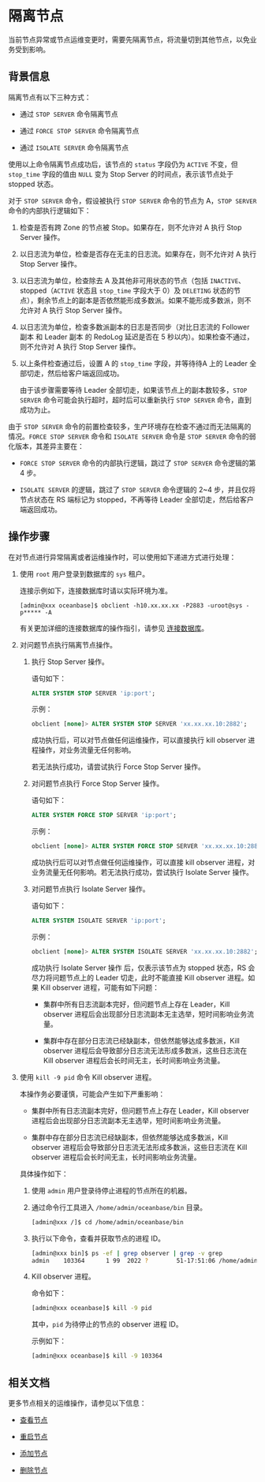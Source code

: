 # 隔离节点

当前节点异常或节点运维变更时，需要先隔离节点，将流量切到其他节点，以免业务受到影响。

## 背景信息

隔离节点有以下三种方式：

* 通过 `STOP SERVER` 命令隔离节点

* 通过 `FORCE STOP SERVER` 命令隔离节点

* 通过 `ISOLATE SERVER` 命令隔离节点

使用以上命令隔离节点成功后，该节点的 `status` 字段仍为 `ACTIVE` 不变，但 `stop_time` 字段的值由 `NULL` 变为 Stop Server 的时间点，表示该节点处于 stopped 状态。

对于 `STOP SERVER` 命令，假设被执行 `STOP SERVER` 命令的节点为 A，`STOP SERVER` 命令的内部执行逻辑如下：

1. 检查是否有跨 Zone 的节点被 Stop。如果存在，则不允许对 A 执行 Stop Server 操作。

2. 以日志流为单位，检查是否存在无主的日志流。如果存在，则不允许对 A 执行 Stop Server 操作。

3. 以日志流为单位，检查除去 A 及其他非可用状态的节点（包括 `INACTIVE`、stopped（`ACTIVE` 状态且 `stop_time` 字段大于 0）及 `DELETING` 状态的节点），剩余节点上的副本是否依然能形成多数派。如果不能形成多数派，则不允许对 A 执行 Stop Server 操作。

4. 以日志流为单位，检查多数派副本的日志是否同步（对比日志流的 Follower 副本 和 Leader 副本 的 RedoLog 延迟是否在 5 秒以内）。如果检查不通过，则不允许对 A 执行 Stop Server 操作。

5. 以上条件检查通过后，设置 A 的 `stop_time` 字段，并等待待A 上的 Leader 全部切走，然后给客户端返回成功。

   由于该步骤需要等待 Leader 全部切走，如果该节点上的副本数较多，`STOP SERVER` 命令可能会执行超时，超时后可以重新执行 `STOP SERVER` 命令，直到成功为止。

由于 `STOP SERVER` 命令的前置检查较多，生产环境存在检查不通过而无法隔离的情况。`FORCE STOP SERVER` 命令和 `ISOLATE SERVER` 命令是 `STOP SERVER` 命令的弱化版本，其差异主要在：

* `FORCE STOP SERVER` 命令的内部执行逻辑，跳过了 `STOP SERVER` 命令逻辑的第 4 步。

* `ISOLATE SERVER` 的逻辑，跳过了 `STOP SERVER` 命令逻辑的 2~4 步，并且仅将节点状态在 RS 端标记为 stopped，不再等待 Leader 全部切走，然后给客户端返回成功。

## 操作步骤

在对节点进行异常隔离或者运维操作时，可以使用如下递进方式进行处理：

1. 使用 `root` 用户登录到数据库的 `sys` 租户。

   连接示例如下，连接数据库时请以实际环境为准。

   ```shell
   [admin@xxx oceanbase]$ obclient -h10.xx.xx.xx -P2883 -uroot@sys -p***** -A
   ```
   
   有关更加详细的连接数据库的操作指引，请参见 [连接数据库](../../../3.develop/1.application-development-based-on-mysql-mode/1.database-connection-of-mysql/1.connection-mode-overview.md)。

2. 对问题节点执行隔离节点操作。

   1. 执行 Stop Server 操作。

      语句如下：

      ```sql
      ALTER SYSTEM STOP SERVER 'ip:port'; 
      ```

      示例：

      ```sql
      obclient [none]> ALTER SYSTEM STOP SERVER 'xx.xx.xx.10:2882'; 
      ```

      成功执行后，可以对节点做任何运维操作，可以直接执行 kill observer 进程操作，对业务流量无任何影响。
      
      若无法执行成功，请尝试执行 Force Stop Server 操作。

   2. 对问题节点执行 Force Stop Server 操作。

      语句如下：

      ```sql
      ALTER SYSTEM FORCE STOP SERVER 'ip:port'; 
      ```

      示例：

      ```sql
      obclient [none]> ALTER SYSTEM FORCE STOP SERVER 'xx.xx.xx.10:2882'; 
      ```

      成功执行后可以对节点做任何运维操作，可以直接 kill observer 进程，对业务流量无任何影响。若无法执行成功，尝试执行 Isolate Server 操作。

   3. 对问题节点执行 Isolate Server 操作。

      语句如下：

      ```sql
      ALTER SYSTEM ISOLATE SERVER 'ip:port'; 
      ```

      示例：

      ```sql
      obclient [none]> ALTER SYSTEM ISOLATE SERVER 'xx.xx.xx.10:2882'; 
      ```

      成功执行 Isolate Server 操作 后，仅表示该节点为 stopped 状态，RS 会尽力将问题节点上的 Leader 切走，此时不能直接 Kill observer 进程。如果 Kill observer 进程，可能有如下问题：

      * 集群中所有日志流副本完好，但问题节点上存在 Leader，Kill observer 进程后会出现部分日志流副本无主选举，短时间影响业务流量。

      * 集群中存在部分日志流已经缺副本，但依然能够达成多数派，Kill observer 进程后会导致部分日志流无法形成多数派，这些日志流在 Kill observer 进程后会长时间无主，长时间影响业务流量。

3. 使用 `kill -9 pid` 命令 Kill observer 进程。

   本操作务必要谨慎，可能会产生如下严重影响：

   * 集群中所有日志流副本完好，但问题节点上存在 Leader，Kill observer 进程后会出现部分日志流副本无主选举，短时间影响业务流量。

   * 集群中存在部分日志流已经缺副本，但依然能够达成多数派，Kill observer 进程后会导致部分日志流无法形成多数派，这些日志流在 Kill observer 进程后会长时间无主，长时间影响业务流量。

   具体操作如下：

   1. 使用 `admin` 用户登录待停止进程的节点所在的机器。

   2. 通过命令行工具进入 `/home/admin/oceanbase/bin` 目录。

       ```bash
       [admin@xxx /]$ cd /home/admin/oceanbase/bin
       ```

   3. 执行以下命令，查看并获取节点的进程 ID。

      ```bash
      [admin@xxx bin]$ ps -ef | grep observer | grep -v grep
      admin    103364      1 99  2022 ?        51-17:51:06 /home/admin/oceanbase/bin/observer
      ```

   4. Kill observer 进程。

      命令如下：

      ```bash
      [admin@xxx oceanbase]$ kill -9 pid
      ```

      其中，`pid` 为待停止的节点的 observer 进程 ID。

      示例如下：

      ```bash
      [admin@xxx oceanbase]$ kill -9 103364
      ```

## 相关文档

更多节点相关的运维操作，请参见以下信息：

* [查看节点](2.view-an-observer.md)

* [重启节点](3.restart-a-node.md)

* [添加节点](2.add-a-node.md)

* [删除节点](5.delete-a-node.md)
